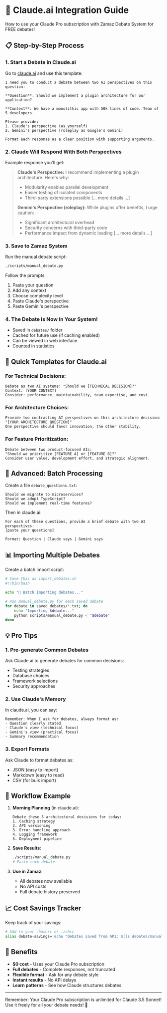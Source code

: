 # 🤝 Claude.ai Integration Guide

How to use your Claude Pro subscription with Zamaz Debate System for FREE debates!

## 📋 Step-by-Step Process

### 1. Start a Debate in Claude.ai

Go to [claude.ai](https://claude.ai) and use this template:

```
I need you to conduct a debate between two AI perspectives on this question:

**Question**: Should we implement a plugin architecture for our application?

**Context**: We have a monolithic app with 50k lines of code. Team of 5 developers.

Please provide:
1. Claude's perspective (as yourself)
2. Gemini's perspective (roleplay as Google's Gemini)

Format each response as a clear position with supporting arguments.
```

### 2. Claude Will Respond With Both Perspectives

Example response you'll get:

> **Claude's Perspective:**
> I recommend implementing a plugin architecture. Here's why:
> - Modularity enables parallel development
> - Easier testing of isolated components
> - Third-party extensions possible
> [... more details ...]
> 
> **Gemini's Perspective (roleplay):**
> While plugins offer benefits, I urge caution:
> - Significant architectural overhead
> - Security concerns with third-party code
> - Performance impact from dynamic loading
> [... more details ...]

### 3. Save to Zamaz System

Run the manual debate script:

```bash
./scripts/manual_debate.py
```

Follow the prompts:
1. Paste your question
2. Add any context
3. Choose complexity level
4. Paste Claude's perspective
5. Paste Gemini's perspective

### 4. The Debate is Now in Your System!

- Saved in `debates/` folder
- Cached for future use (if caching enabled)
- Can be viewed in web interface
- Counted in statistics

## 🎯 Quick Templates for Claude.ai

### For Technical Decisions:
```
Debate as two AI systems: "Should we [TECHNICAL DECISION]?"
Context: [YOUR CONTEXT]
Consider: performance, maintainability, team expertise, and cost.
```

### For Architecture Choices:
```
Provide two contrasting AI perspectives on this architecture decision:
"[YOUR ARCHITECTURE QUESTION]"
One perspective should favor innovation, the other stability.
```

### For Feature Prioritization:
```
Debate between two product-focused AIs:
"Should we prioritize [FEATURE A] or [FEATURE B]?"
Consider user value, development effort, and strategic alignment.
```

## 🚀 Advanced: Batch Processing

Create a file `debate_questions.txt`:
```
Should we migrate to microservices?
Should we adopt TypeScript?
Should we implement real-time features?
```

Then in claude.ai:
```
For each of these questions, provide a brief debate with two AI perspectives:
[paste your questions]

Format: Question | Claude says | Gemini says
```

## 📊 Importing Multiple Debates

Create a batch import script:

```bash
# Save this as import_debates.sh
#!/bin/bash

echo "🤖 Batch importing debates..."

# Run manual_debate.py for each saved debate
for debate in saved_debates/*.txt; do
    echo "Importing $debate..."
    python scripts/manual_debate.py < "$debate"
done
```

## 💡 Pro Tips

### 1. **Pre-generate Common Debates**
Ask Claude.ai to generate debates for common decisions:
- Testing strategies
- Database choices
- Framework selections
- Security approaches

### 2. **Use Claude's Memory**
In claude.ai, you can say:
```
Remember: When I ask for debates, always format as:
- Question clearly stated
- Claude's view (technical focus)
- Gemini's view (practical focus)
- Summary recommendation
```

### 3. **Export Formats**
Ask Claude to format debates as:
- JSON (easy to import)
- Markdown (easy to read)
- CSV (for bulk import)

## 🔄 Workflow Example

1. **Morning Planning** (in claude.ai):
   ```
   Debate these 5 architectural decisions for today:
   1. Caching strategy
   2. API versioning  
   3. Error handling approach
   4. Logging framework
   5. Deployment pipeline
   ```

2. **Save Results**:
   ```bash
   ./scripts/manual_debate.py
   # Paste each debate
   ```

3. **Use in Zamaz**:
   - All debates now available
   - No API costs
   - Full debate history preserved

## 📈 Cost Savings Tracker

Keep track of your savings:

```bash
# Add to your .bashrc or .zshrc
alias debate-savings='echo "Debates saved from API: $(ls debates/manual_* 2>/dev/null | wc -l) | Estimated savings: $$(( $(ls debates/manual_* 2>/dev/null | wc -l) * 3 )) cents"'
```

## 🎉 Benefits

- **$0 cost** - Uses your Claude Pro subscription
- **Full debates** - Complete responses, not truncated
- **Flexible format** - Ask for any debate style
- **Instant results** - No API delays
- **Learn patterns** - See how Claude structures debates

---

Remember: Your Claude Pro subscription is unlimited for Claude 3.5 Sonnet! Use it freely for all your debate needs! 🚀